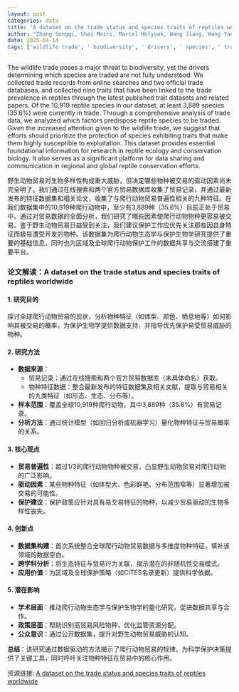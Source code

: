 ```yaml
---
layout: post
categories: data
title: "A dataset on the trade status and species traits of reptiles worldwide"
author: "Zhang Songqi, Shai Meiri, Marcel Holyoak, Wang Jiang, Wang Yanping, Chen Chuanwu"
date: 2025-04-14
tags: ['wildlife trade', ' biodiversity', ' drivers', ' species', ' trade records', ' online searches', ' official trade databases', ' traits', ' trade prevalence', ' reptiles', ' published trait datasets', ' reptile species', ' trade data', ' factors', ' exploitation', ' protection', ' reptile ecology', ' conservation biology', ' data sharing', ' communication', ' global reptile conservation']
---
```


The wildlife trade poses a major threat to biodiversity, yet the drivers determining which species are traded are not fully understood. We collected trade records from online searches and two official trade databases, and collected nine traits that have been linked to the trade prevalence in reptiles through the latest published trait datasets and related papers. Of the 10,919 reptile species in our dataset, at least 3,889 species (35.6%) were currently in trade. Through a comprehensive analysis of trade data, we analyzed which factors predispose reptile species to be traded. Given the increased attention given to the wildlife trade, we suggest that efforts should prioritize the protection of species exhibiting traits that make them highly susceptible to exploitation. This dataset provides essential foundational information for research in reptile ecology and conservation biology. It also serves as a significant platform for data sharing and communication in regional and global reptile conservation efforts.

野生动物贸易对生物多样性构成重大威胁，但决定哪些物种被交易的驱动因素尚未完全明了。我们通过在线搜索和两个官方贸易数据库收集了贸易记录，并通过最新发布的特征数据集和相关论文，收集了与爬行动物贸易普遍性相关的九种特征。在我们数据集中的10,919种爬行动物中，至少有3,889种（35.6%）目前正处于贸易中。通过对贸易数据的全面分析，我们研究了哪些因素使爬行动物物种更容易被交易。鉴于野生动物贸易日益受到关注，我们建议保护工作应优先关注那些因自身特征而极易遭受开发的物种。该数据集为爬行动物生态学与保护生物学研究提供了重要的基础信息，同时也为区域及全球爬行动物保护工作的数据共享与交流搭建了重要平台。

### **论文解读：A dataset on the trade status and species traits of reptiles worldwide**

#### **1. 研究目的**  
探讨全球爬行动物贸易的现状，分析物种特征（如体型、颜色、栖息地等）如何影响其被交易的概率，为保护生物学提供数据支持，并指导优先保护易受贸易威胁的物种。

#### **2. 研究方法**  
- **数据来源**：  
  - 贸易记录：通过在线搜索和两个官方贸易数据库（未具体命名）获取。  
  - 物种特征数据：整合最新发布的特征数据集及相关文献，提取与贸易相关的九类特征（如形态、生态、分布等）。  
- **样本范围**：覆盖全球10,919种爬行动物，其中3,889种（35.6%）有贸易记录。  
- **分析方法**：通过统计模型（如回归分析或机器学习）量化物种特征与贸易概率的关系。

#### **3. 核心观点**  
- **贸易普遍性**：超过1/3的爬行动物物种被交易，凸显野生动物贸易对爬行动物的广泛影响。  
- **驱动因素**：某些物种特征（如体型大、色彩鲜艳、分布范围窄等）显著增加被交易的可能性。  
- **保护建议**：保护政策应针对具有易交易特征的物种，以减少贸易驱动的生物多样性丧失。

#### **4. 创新点**  
- **数据集构建**：首次系统整合全球爬行动物贸易数据与多维度物种特征，填补该领域的数据空白。  
- **跨学科分析**：将生态特征与贸易行为关联，揭示潜在的非随机性交易模式。  
- **应用价值**：为区域及全球保护策略（如CITES名录更新）提供科学依据。

#### **5. 潜在影响**  
- **学术层面**：推动爬行动物生态学与保护生物学的量化研究，促进数据共享与合作。  
- **政策层面**：帮助识别高贸易风险物种，优化监管资源分配。  
- **公众意识**：通过公开数据集，提升对野生动物贸易威胁的认知。  

**总结**：该研究通过数据驱动的方法揭示了爬行动物贸易的规律，为科学保护决策提供了关键工具，同时呼吁关注物种特征在贸易中的核心作用。

资源链接: [A dataset on the trade status and species traits of reptiles worldwide](https://doi.org/10.57760/sciencedb.23589)
